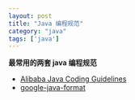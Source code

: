 ```yaml
---
layout: post
title: "Java 编程规范"
category: "java"
tags: ['java']
---
```


**最常用的两套 java 编程规范**

* [Alibaba Java Coding Guidelines](https://github.com/alibaba/p3c)
* [google-java-format](https://github.com/google/google-java-format)